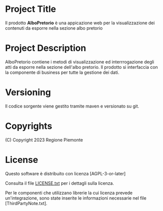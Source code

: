 # Project Title
Il prodotto **AlboPretorio** è una appicazione web per la visualizzazione dei contenuti da esporre nella sezione albo pretorio

# Project Description
AlboPretorio contiene i metodi di visualizzazione ed interrrogazione degli atti da esporre nella sezione dell'albo pretorio.
Il prodotto si interfaccia con la componente di business per tutte la gestione dei dati.

# Versioning 
Il codice sorgente viene gestito tramite maven e versionato su git.

# Copyrights 
 (C) Copyright 2023 Regione Piemonte
 
# License 
Questo software è distribuito con licenza [AGPL-3-or-later]

Consulta il file [LICENSE.txt](LICENSE.txt) per i dettagli sulla licenza. 

Per le componenti che utilizzano librerie la cui licenza prevede un'integrazione, sono state inserite le informazioni necessarie nel file [ThirdPartyNote.txt].